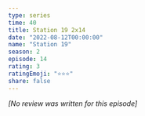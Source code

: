 ```yaml
---
type: series
time: 40
title: Station 19 2x14
date: "2022-08-12T00:00:00"
name: "Station 19"
season: 2
episode: 14
rating: 3
ratingEmoji: "⭐️⭐️⭐️"
share: false
---
```


_[No review was written for this episode]_
